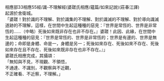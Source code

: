 相應部33相應55經/識-不理解經(婆蹉氏相應/蘊篇/如來記說)(莊春江譯)  
起源於舍衛城。  
「婆蹉！對於識的不理解、對於識集的不理解、對於識滅的不理解、對於導向識滅道跡的不理解，這樣，在世間中生起這種種的惡見：『世界是常恆的、世界是非常恆的……（中略）死後如來既非存在也非不存在。』婆蹉！此因、此緣，在世間中生起這種種的惡見：『世界是常恆的、世界是非常恆的；世界是有邊的、世界是無邊的；命即是身體、命是一，身體是另一；死後如來存在、死後如來不存在、死後如來存在且不存在、死後如來既非存在也非不存在。』」  
婆蹉氏相應完成，其攝頌：  
「無知與不見，不現觀、不領悟，  
不通達、不識別，不觀察與不近觀，  
不正確看、不近察，不理解。」  
  
  
